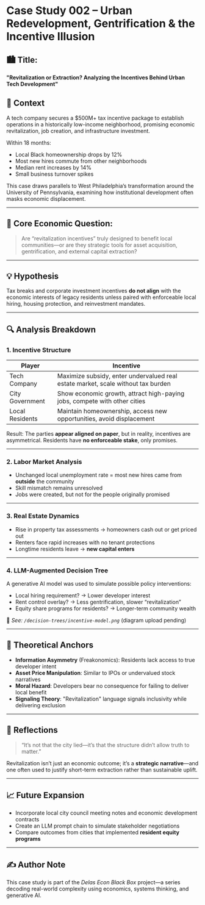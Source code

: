 # Case Study 002 – Urban Redevelopment, Gentrification & the Incentive Illusion

## 🏙️ Title:
**"Revitalization or Extraction? Analyzing the Incentives Behind Urban Tech Development"**

## 📍 Context
A tech company secures a $500M+ tax incentive package to establish operations in a historically low-income neighborhood, promising economic revitalization, job creation, and infrastructure investment.

Within 18 months:
- Local Black homeownership drops by 12%
- Most new hires commute from other neighborhoods
- Median rent increases by 14%
- Small business turnover spikes

This case draws parallels to West Philadelphia’s transformation around the University of Pennsylvania, examining how institutional development often masks economic displacement.

---

## 🎯 Core Economic Question:
> Are “revitalization incentives” truly designed to benefit local communities—or are they strategic tools for asset acquisition, gentrification, and external capital extraction?

---

## 💡 Hypothesis
Tax breaks and corporate investment incentives **do not align** with the economic interests of legacy residents unless paired with enforceable local hiring, housing protection, and reinvestment mandates.

---

## 🔍 Analysis Breakdown

### 1. **Incentive Structure**
| Player | Incentive |
|--------|-----------|
| Tech Company | Maximize subsidy, enter undervalued real estate market, scale without tax burden |
| City Government | Show economic growth, attract high-paying jobs, compete with other cities |
| Local Residents | Maintain homeownership, access new opportunities, avoid displacement |

Result: The parties **appear aligned on paper**, but in reality, incentives are asymmetrical. Residents have **no enforceable stake**, only promises.

---

### 2. **Labor Market Analysis**
- Unchanged local unemployment rate = most new hires came from **outside** the community
- Skill mismatch remains unresolved
- Jobs were created, but not for the people originally promised

---

### 3. **Real Estate Dynamics**
- Rise in property tax assessments → homeowners cash out or get priced out
- Renters face rapid increases with no tenant protections
- Longtime residents leave → **new capital enters**

---

### 4. **LLM-Augmented Decision Tree**
A generative AI model was used to simulate possible policy interventions:
- Local hiring requirement? → Lower developer interest
- Rent control overlay? → Less gentrification, slower “revitalization”
- Equity share programs for residents? → Longer-term community wealth

📎 *See: `/decision-trees/incentive-model.png`* (diagram upload pending)

---

## 📘 Theoretical Anchors
- **Information Asymmetry** (Freakonomics): Residents lack access to true developer intent
- **Asset Price Manipulation**: Similar to IPOs or undervalued stock narratives
- **Moral Hazard**: Developers bear no consequence for failing to deliver local benefit
- **Signaling Theory**: "Revitalization" language signals inclusivity while delivering exclusion

---

## 🔎 Reflections
> “It’s not that the city lied—it’s that the structure didn’t allow truth to matter.”

Revitalization isn’t just an economic outcome; it’s a **strategic narrative**—and one often used to justify short-term extraction rather than sustainable uplift.

---

## 📈 Future Expansion
- Incorporate local city council meeting notes and economic development contracts
- Create an LLM prompt chain to simulate stakeholder negotiations
- Compare outcomes from cities that implemented **resident equity programs**

---

## ✍️ Author Note
This case study is part of the *Delas Econ Black Box* project—a series decoding real-world complexity using economics, systems thinking, and generative AI.
